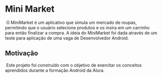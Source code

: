 # Mini Market



​	O MiniMarket é um aplicativo que simula um mercado de roupas, permitindo que o usuário selecione produtos e os insira em um carrinho para então finalizar a compra.  A ideia do MiniMarket foi dada através de um teste para aplicação de uma vaga de Desenvolvedor Android.



## Motivação

​	Este projeto foi construído com o objetivo de exercitar os conceitos aprendidos durante a formação Android da Alura.

